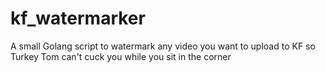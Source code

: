 # kf_watermarker
A small Golang script to watermark any video you want to upload to KF so Turkey Tom can't cuck you while you sit in the corner
